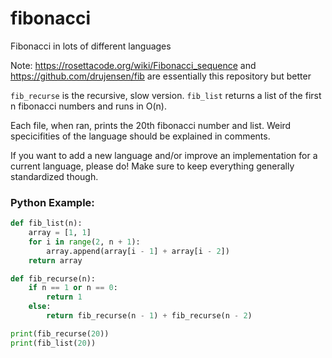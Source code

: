# fibonacci
Fibonacci in lots of different languages

Note:
https://rosettacode.org/wiki/Fibonacci_sequence
and
https://github.com/drujensen/fib
are essentially this repository but better


`fib_recurse` is the recursive, slow version.
`fib_list` returns a list of the first n fibonacci numbers and runs in O(n).

Each file, when ran, prints the 20th fibonacci number and list. Weird specicifities of the language should be explained in comments.

If you want to add a new language and/or improve an implementation for a current language, please do! Make sure to keep everything generally standardized though.

### Python Example:
```python
def fib_list(n):
    array = [1, 1]
    for i in range(2, n + 1):
        array.append(array[i - 1] + array[i - 2])
    return array

def fib_recurse(n):
    if n == 1 or n == 0:
        return 1
    else:
        return fib_recurse(n - 1) + fib_recurse(n - 2)

print(fib_recurse(20))
print(fib_list(20))
```
